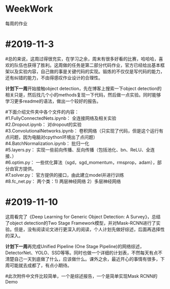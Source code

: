 # WeekWork
每周的作业

**#2019-11-3**  
==
#总的来说，这周过得很充实，在学习之余，周末有很多好看的比赛，哈哈哈，喜欢的队伍也获得了胜利。这周做的任务是第二部分代码作业，官方已经给出基本框架以及实验内容，自己做的事是关键代码的实现。锻炼的不仅仅是写代码的能力，还有纠错的能力，不由得感叹作业设计的合理性。  
  
  
**计划下一周**开始接触object detection，先在博客上搜索一下object detection的相关只是，然后找几个小的methods复现一下代码，然后做一点实验。同时能够学习更多readme的语法，做出一个较好的报告。
  
  
  
#下面介绍文件夹中各个文件的内容：  
#1.FullyConnectedNets.ipynb： 全连接网络及相关实验  
#2.Dropout.ipynb： 对dropout的实验  
#3.ConvolutionalNetworks.ipynb： 卷积网络（只实现了代码，但是这个运行有点问题，因为电脑对cpython环境出了点问题）  
#4.BatchNormalization.ipynb： 批归一化  
#5.layers.py： 实现一些前向传播、反向传播（包括池化、bn、ReLU、全连接、）  
#6.optim.py： 一些优化算法（sgd，sgd_momentum，rmsprop，adam），部分由官方提供。  
#7.solver.py： 官方提供的接口，由此建立model并进行训练  
#8.fc_net.py： 两个类：1) 两层神经网络 2）多层神经网络  



**#2019-11-10**  
==
这周看完了《Deep Learning for Generic Object Detection: A Survey》，总结了object detection的Two Stage Framework模型，并对Mask-RCNN进行了实验。但是，没有阅读论文进行更深入的阅读，个人计划先做好综述，后面再选择性的深入。  

**计划下一周**再完成Unified Pipeline (One Stage Pipeline)的网络综述，DetectorNet、YOLO、SSD等等。同时也做一个详细的计划表，不然每天有点不清楚自己一天到底做了什么，应该做什么。课外之余，最近开心的事情有很多，下周可能就去成都了，有点小期待。  

#此次附件中文件比较简单，一个是综述报告，一个是简单实现Mask RCNN的Demo  
